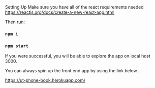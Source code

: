 
Setting Up
Make sure you have all of the react requirements needed 
https://reactjs.org/docs/create-a-new-react-app.html

Then run:
### `npm i`
### `npm start`

If you were successful, you will be able to explore the app on local host 3000. 

You can always spin up the front end app by using the link below.

https://ut-phone-book.herokuapp.com/




